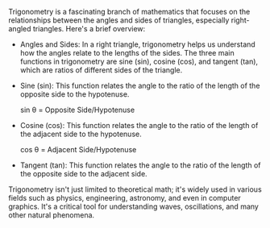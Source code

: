Trigonometry is a fascinating branch of mathematics that focuses on the 
relationships between the angles and sides of triangles, especially 
right-angled triangles. Here's a brief overview:
- Angles and Sides: In a right triangle, trigonometry helps us understand how the angles 
  relate to the lengths of the sides. The three main functions in trigonometry are sine (sin),
  cosine (cos), and tangent (tan), which are ratios of different sides of the triangle.
- Sine (sin): This function relates the angle to the ratio of the length of the opposite side 
  to the hypotenuse.

  sin θ = Opposite Side/Hypotenuse
  
- Cosine (cos): This function relates the angle to the ratio of the length of the adjacent 
  side to the hypotenuse.

  cos θ = Adjacent Side/Hypotenuse
  
- Tangent (tan): This function relates the angle to the ratio of the length of the opposite 
  side to the adjacent side.

Trigonometry isn't just limited to theoretical math; it's widely used in various fields such as physics, engineering, astronomy, and even in computer graphics. It's a critical tool for understanding waves, oscillations, and many other natural phenomena.
